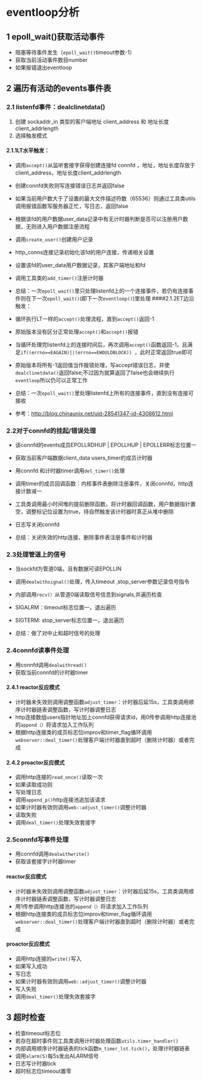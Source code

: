# eventloop分析
 
## 1 epoll_wait()获取活动事件
* 阻塞等待事件发生（`epoll_wait()`timeout参数-1）
* 获取当前活动事件数目number
* 如果报错退出eventloop

## 2 遍历有活动的events事件表
### 2.1 listenfd事件：dealclinetdata()
1. 创建 sockaddr_in 类型的客户端地址 client_address 和 地址长度client_addrlength
2. 选择触发模式
#### 2.1.1LT水平触发：

* 调用`accept()`从监听套接字获得创建连接fd connfd ，地址，地址长度存放于client_address，地址长度client_addrlength
* 创建connfd失败则写连接错误日志并返回false
* 如果当前用户数大于了设置的最大文件描述符数（65536）则通过工具类utils调用报错函数写服务器正忙，写日志，返回false
* 根据该fd的用户数据user_data记录中有无计时器判断是否可以注册用户数据，无则进入用户数据注册流程
 * 调用`create_user()`创建用户记录
 * http_conns连接记录初始化该fd的用户连接，传递相关设置
 * 设置该fd的user_data用户数据记录，其客户端地址和fd
 * 调用工具类的`add_timer()`注册计时器
  
* 总结：一次`epoll_wait()`里只处理listenfd上的一个连接事件，若仍有连接事件则在下一次`epoll_wait()`(即下一次`eventloop()`)里处理
####2.1.2ET边沿触发：
* 循环执行LT一样的`accept()`处理流程，直到`accept()`返回-1
* 原始版本没有区分正常处理`accept()`和`accept()`报错
 * 当循环处理完listenfd上的连接时间后，再次调用`accept()`函数返回-1，且满足`if((errno==EAGAIN)||(errno==EWOULDBLOCK)) `，此时正常返回true即可
 * 原始版本将所有-1返回值当作报错处理，写accept错误日志，并使`dealclinetdata()`返回false;不过因为就算返回了false也会继续执行`eventloop`所以仍可以正常工作
 
* 总结：一次`epoll_wait()`里处理listenfd上所有的连接事件，直到没有连接可接收
  
* 参考：http://blog.chinaunix.net/uid-28541347-id-4308612.html
  
### 2.2对于connfd的挂起/错误处理
* 该connfd的events成员EPOLLRDHUP | EPOLLHUP | EPOLLERR标志位置一
* 获取当前客户端数据client_data users_timer的成员计时器
* 用connfd 和计时器timer调用`del_timer()`处理
 * 调用timer的成员回调函数：内核事件表删除注册事件，关闭connfd，http连接计数减一
 * 工具类调用最小时间堆的提前删除函数，将计时器回调函数，用户数据指针置空，调整标记位设置为true，待自然触发该计时器时真正从堆中删除
 * 日志写关闭connfd

* 总结：关闭失效的http连接，删除事件表注册事件和计时器
  
### 2.3处理管道上的信号
* 当sockfd为管道0端，且有数据可读EPOLLIN
* 调用`dealwithsignal()`处理，传入timeout ,stop_server参数记录信号指令
 * 内部调用`recv(）`从管道0端读取信号信息到signals,并遍历检查
 * SIGALRM：timeout标志位置一，退出遍历
 * SIGTERM: stop_server标志位置一，退出遍历
  
* 总结：做了对中止和超时信号的处理
  
### 2.4connfd读事件处理
* 用connfd调用`dealwithread()`
* 获取当前connfd的计时器timer
#### 2.4.1 reactor反应模式
* 计时器未失效则调用调整函数`adjust_timer`：计时器后延15s，工具类调用顺序计时器链表调整函数，写计时器调整日志
* http连接数组users指针地址加上connfd获得请求id，用0传参调用http连接池的`append（）`将请求加入工作队列
* 根据http连接类的成员标志位improv和timer_flag循环调用`webserver::deal_timer()`处理客户端计时器直到超时（删除计时器）或者完成
#### 2.4.2 proactor反应模式
* 调用http连接的`read_once()`读取一次
* 如果读取成功则
 * 写处理日志
 * 调用`append_p()`http连接池追加该请求
 * 如果计时器有效则调用`web::adjust_timer()`调整计时器
* 读取失败
 * 调用`deal_timer()`处理失效套接字
  
### 2.5connfd写事件处理
* 用connfd调用`dealwithwrite()`
* 获取该套接字计时器timer
#### reactor反应模式
* 计时器未失效则调用调整函数`adjust_timer`：计时器后延15s，工具类调用顺序计时器链表调整函数，写计时器调整日志
* 用1传参调用http连接池的`append（）`将请求加入工作队列
* 根据http连接类的成员标志位improv和timer_flag循环调用`webserver::deal_timer()`处理客户端计时器直到超时（删除计时器）或者完成
#### proactor反应模式
* 调用http连接的`write()`写入
* 如果写入成功
 * 写日志
 * 如果计时器有效则调用`web::adjust_timer()`调整计时器
* 写入失败
 * 调用`deal_timer()`处理失效套接字

## 3 超时检查
* 检查timeout标志位
* 若存在超时事件则工具类调用计时器处理函数`utils.timer_handler()`
 * 内部调用顺序计时器链表的tick函数`m_timer_lst.tick()`，处理计时器链表
 * 调用`alarm(5)`每5s发出ALARM信号
* 日志写计时器tick
* 超时标志位timeout置零
